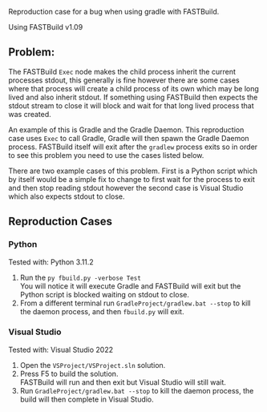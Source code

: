 Reproduction case for a bug when using gradle with FASTBuild.

Using FASTBuild v1.09

## Problem:
The FASTBuild `Exec` node makes the child process inherit the current processes stdout, this generally is fine however there are some cases where that process will create a child process of its own which may be long lived and also inherit stdout.
If something using FASTBuild then expects the stdout stream to close it will block and wait for that long lived process that was created.

An example of this is Gradle and the Gradle Daemon. This reproduction case uses `Exec` to call Gradle, Gradle will then spawn the Gradle Daemon process. FASTBuild itself will exit after the `gradlew` process exits so in order to see this problem you need to use the cases listed below.

There are two example cases of this problem. First is a Python script which by itself would be a simple fix to change to first wait for the process to exit and then stop reading stdout however the second case is Visual Studio which also expects stdout to close.

## Reproduction Cases

### Python
Tested with: Python 3.11.2

1. Run the `py fbuild.py -verbose Test`<br/>
You will notice it will execute Gradle and FASTBuild will exit but the Python script is blocked waiting on stdout to close.
2. From a different terminal run `GradleProject/gradlew.bat --stop` to kill the daemon process, and then `fbuild.py` will exit.

### Visual Studio
Tested with: Visual Studio 2022


1. Open the `VSProject/VSProject.sln` solution.
2. Press F5 to build the solution.<br/>
FASTBuild will run and then exit but Visual Studio will still wait.
3. Run `GradleProject/gradlew.bat --stop` to kill the daemon process, the build will then complete in Visual Studio.
